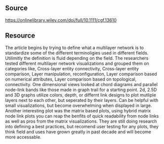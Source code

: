 ## Source
https://onlinelibrary.wiley.com/doi/full/10.1111/cgf.13610
## Resource
The article begins by trying to define what a multilayer network is to standardize some of the different terminoligies used in different fields. Utilimitly the definition is fluid depending on the field. The researchers tested different multilayer network visualizations and grouped them on categories like, Cross-layer entity connectivity, Cross-layer entity comparison, Layer manipulation, reconfiguration, Layer comparison based on numerical attributes, Layer comparison based on topological, connectivity. One dimensional views looked at chord diagrams and parallel node-link bands like those made in graph trail for a starting point. 2d, 2.5D and 3D graphs utilize colors, depth, or differnt link designs to plot mutliple layers next to each other, but seperated by their layers. Can be helpful with small visualizations, but become overwhelming when displayed in large. Another interesting plot was the matrix based plots, using hybrid matrix node link plots you can reap the benfits of quick readability from node links as well as pros from the matrix visualizations. They are still doing research into defining a best practices, but recomend user testing for any plots, they think field and uses have grown greatly in past decade and will become more accessable. 
